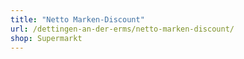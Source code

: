 ```yaml
---
title: "Netto Marken-Discount"
url: /dettingen-an-der-erms/netto-marken-discount/
shop: Supermarkt
---
```

